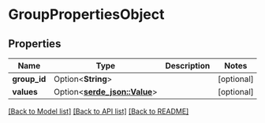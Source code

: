 # GroupPropertiesObject

## Properties

Name | Type | Description | Notes
------------ | ------------- | ------------- | -------------
**group_id** | Option<**String**> |  | [optional]
**values** | Option<[**serde_json::Value**](.md)> |  | [optional]

[[Back to Model list]](../README.md#documentation-for-models) [[Back to API list]](../README.md#documentation-for-api-endpoints) [[Back to README]](../README.md)


